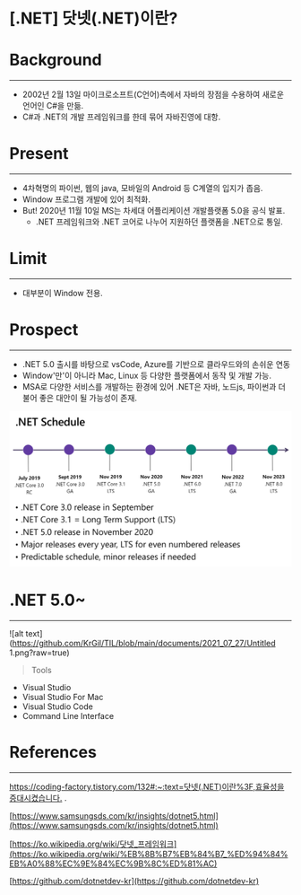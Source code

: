 # [.NET] 닷넷(.NET)이란?

# Background

---

- 2002년 2월 13일 마이크로소프트(C언어)측에서 자바의 장점을 수용하여 새로운 언어인 C#을 만듦.
- C#과 .NET의 개발 프레임워크를 한데 묶어 자바진영에 대항.

# Present

---

- 4차혁명의 파이썬, 웹의 java, 모바일의 Android 등 C계열의 입지가 좁음.
- Window 프로그램 개발에 있어 최적화.
- But! 2020년 11월 10일 MS는 차세대 어플리케이션 개발플랫폼 5.0을 공식 발표.
    - .NET 프레임워크와 .NET 코어로 나누어 지원하던 플랫폼을 .NET으로 통일.

# Limit

---

- 대부분이 Window 전용.

# Prospect

---

- .NET 5.0 출시를 바탕으로 vsCode, Azure를 기반으로 클라우드와의 손쉬운 연동
- Window'만'이 아니라 Mac, Linux 등 다양한 플랫폼에서 동작 및 개발 가능.
- MSA로 다양한 서비스를 개발하는 환경에 있어 .NET은 자바, 노드js, 파이썬과 더불어 좋은 대안이 될 가능성이 존재.

 ![alt text](https://github.com/KrGil/TIL/blob/main/documents/2021_07_27/Untitled.png?raw=true)
# .NET 5.0~

---

 ![alt text](https://github.com/KrGil/TIL/blob/main/documents/2021_07_27/Untitled 1.png?raw=true)
> Tools

- Visual Studio
- Visual Studio For Mac
- Visual Studio Code
- Command Line Interface

# References

---

[https://coding-factory.tistory.com/132#:~:text=닷넷(.NET)이란%3F,효율성을 증대시켰습니다.](https://coding-factory.tistory.com/132#:~:text=%EB%8B%B7%EB%84%B7(.NET)%EC%9D%B4%EB%9E%80%3F,%ED%9A%A8%EC%9C%A8%EC%84%B1%EC%9D%84%20%EC%A6%9D%EB%8C%80%EC%8B%9C%EC%BC%B0%EC%8A%B5%EB%8B%88%EB%8B%A4.%20) .

[https://www.samsungsds.com/kr/insights/dotnet5.html](https://www.samsungsds.com/kr/insights/dotnet5.html)

[https://ko.wikipedia.org/wiki/닷넷_프레임워크](https://ko.wikipedia.org/wiki/%EB%8B%B7%EB%84%B7_%ED%94%84%EB%A0%88%EC%9E%84%EC%9B%8C%ED%81%AC)

[https://github.com/dotnetdev-kr](https://github.com/dotnetdev-kr)
